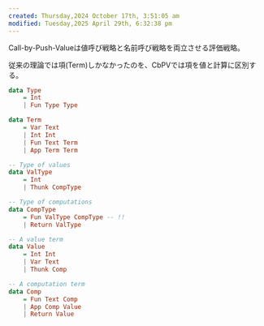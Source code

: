 ```yaml
---
created: Thursday,2024 October 17th, 3:51:05 am
modified: Tuesday,2025 April 29th, 6:32:38 pm
---
```


Call-by-Push-Valueは値呼び戦略と名前呼び戦略を両立させる評価戦略。

従来の理論では項(Term)しかなかったのを、CbPVでは項を値と計算に区別する。

```hs
data Type 
    = Int
    | Fun Type Type

data Term
    = Var Text
    | Int Int
    | Fun Text Term
    | App Term Term
```

```hs
-- Type of values
data ValType 
    = Int
    | Thunk CompType

-- Type of computations
data CompType 
    = Fun ValType CompType -- !!
    | Return ValType

-- A value term
data Value
    = Int Int
    | Var Text
    | Thunk Comp

-- A computation term
data Comp
    = Fun Text Comp
    | App Comp Value
    | Return Value
```